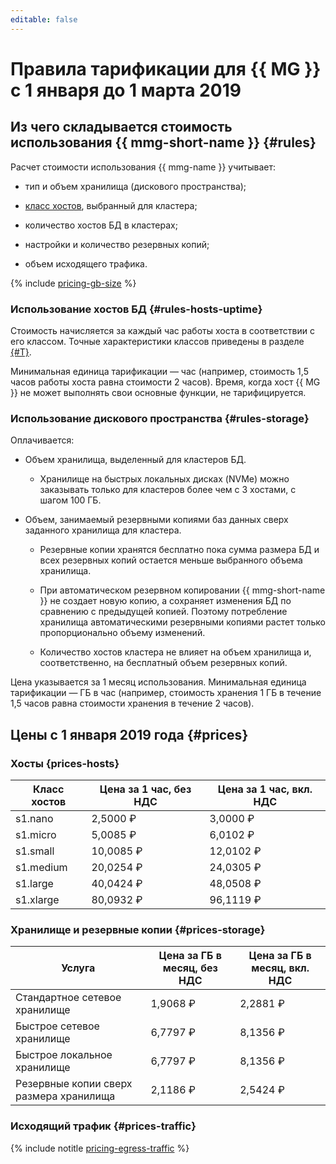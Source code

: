 ```yaml
---
editable: false
---
```


# Правила тарификации для {{ MG }} с 1 января до 1 марта 2019

## Из чего складывается стоимость использования {{ mmg-short-name }} {#rules}

Расчет стоимости использования {{ mmg-name }} учитывает:

* тип и объем хранилища (дискового пространства);

* [класс хостов](../concepts/instance-types.md), выбранный для кластера;

* количество хостов БД в кластерах;

* настройки и количество резервных копий;

* объем исходящего трафика.


{% include [pricing-gb-size](../../_includes/pricing-gb-size.md) %}

### Использование хостов БД {#rules-hosts-uptime}

Стоимость начисляется за каждый час работы хоста в соответствии с его классом. Точные характеристики классов приведены в разделе [{#T}](../concepts/instance-types.md).

Минимальная единица тарификации — час (например, стоимость 1,5 часов работы хоста равна стоимости 2 часов). Время, когда хост {{ MG }} не может выполнять свои основные функции, не тарифицируется.

### Использование дискового пространства {#rules-storage}

Оплачивается:

* Объем хранилища, выделенный для кластеров БД.

    * Хранилище на быстрых локальных дисках (NVMe) можно заказывать только для кластеров более чем с 3 хостами, с шагом 100 ГБ.

* Объем, занимаемый резервными копиями баз данных сверх заданного хранилища для кластера.

    * Резервные копии хранятся бесплатно пока сумма размера БД и всех резервных копий остается меньше выбранного объема хранилища.

    * При автоматическом резервном копировании {{ mmg-short-name }} не создает новую копию, а сохраняет изменения БД по сравнению с предыдущей копией. Поэтому потребление хранилища автоматическими резервными копиями растет только пропорционально объему изменений.

    * Количество хостов кластера не влияет на объем хранилища и, соответственно, на бесплатный объем резервных копий.



Цена указывается за 1 месяц использования.  Минимальная единица тарификации — ГБ в час (например, стоимость хранения 1 ГБ в течение 1,5 часов равна стоимости хранения в течение 2 часов).

## Цены с 1 января 2019 года {#prices}

### Хосты {prices-hosts}

Класс хостов | Цена за 1 час, без НДС | Цена за 1 час, вкл. НДС
----- | ----- | -----
s1.nano | 2,5000 ₽ | 3,0000 ₽ |
s1.micro | 5,0085 ₽ | 6,0102 ₽ |
s1.small | 10,0085 ₽ | 12,0102 ₽ |
s1.medium | 20,0254 ₽ | 24,0305 ₽ |
s1.large | 40,0424 ₽ | 48,0508 ₽ |
s1.xlarge | 80,0932 ₽ | 96,1119 ₽

### Хранилище и резервные копии {#prices-storage}

Услуга | Цена за ГБ в месяц, без НДС | Цена за ГБ в месяц, вкл. НДС
----- | ----- | -----
Стандартное сетевое хранилище | 1,9068 ₽ | 2,2881 ₽ |
Быстрое сетевое хранилище | 6,7797 ₽ | 8,1356 ₽ |
Быстрое локальное хранилище | 6,7797 ₽ | 8,1356 ₽ |
Резервные копии сверх размера хранилища | 2,1186 ₽ | 2,5424 ₽

### Исходящий трафик {#prices-traffic}

{% include notitle [pricing-egress-traffic](../../_includes/pricing/pricing-egress-traffic-01032019.md) %}

